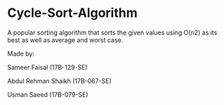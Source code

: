 # Cycle-Sort-Algorithm

A popular sorting algorithm that sorts the given values using O(n2) as its best as well as average and worst case.

Made by:

Sameer Faisal (17B-129-SE)

Abdul Rehman Shaikh (17B-067-SE)

Usman Saeed (17B-079-SE)

